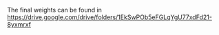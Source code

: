 The final weights can be found in https://drive.google.com/drive/folders/1EkSwPOb5eFGLqYgU77xdFd21-8yxmrxf


